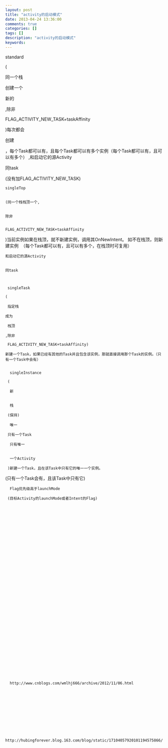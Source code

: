 ```yaml
---
layout: post
title: "activity的启动模式"
date: 2013-04-24 13:36:00 
comments: true
categories: []
tags: []
description: "activity的启动模式"
keywords: 
---
```



 
  
   standard
  
  (
  
   同一个栈
  
  创建一个
  
   新的
  
  ,除非
  
   FLAG_ACTIVITY_NEW_TASK+taskAffinity
  
  )每次都会
  
   创建
  
  ，每个Task都可以有，且每个Task都可以有多个实例（每个Task都可以有，且可以有多个）
 ,和启动它的源Activity
  
   同task
  
  (没有加FLAG_ACTIVITY_NEW_TASK)
  
   
    singleTop
   
   
    (同一个栈栈顶一个,
   
   
    除非
   
   
    FLAG_ACTIVITY_NEW_TASK+taskAffinity
   
   )当前实例如果在栈顶，就不新建实例，调用其OnNewIntent。 如不在栈顶，则新建实例
  （每个Task都可以有，且可以有多个，在栈顶时可复用）
   
    和启动它的源Activity
   
   
    同task
   
   
    
     singleTask
    
    (
    
     指定栈
    
    成为
    
     栈顶
    
    ,除非
    
     FLAG_ACTIVITY_NEW_TASK+taskAffinity)
    
    新建一个Task，如果已经有其他的Task并且包含该实例，那就直接调用那个Task的实例。（只有一个Task中会有）
    
     
      singleInstance
     
     (
     
      新
     
     
      栈
     
     (保持)
     
      唯一
     
     只有一个Task
     
      只有唯一
     
     
      一个Activity
     
     )新建一个Task，且在该Task中只有它的唯一一个实例。
 (只有一个Task会有，且该Task中只有它)
     
      
       
       
      
     
    
   
  
 
 
  
   
    
     
     
    
   
  
 
 
  
   
    
     
      Flag优先级高于launchMode
     
     (目标Activity的launchMode或者Intent的Flag)
     
     
    
   
  
 
 
  
   
    
     
     
    
   
  
 
 
  
   
    
     
     
    
   
  
 
 
  
   
    
     
     
    
   
  
 
 
  
   
    
     
      http://www.cnblogs.com/wmlhj666/archive/2012/11/06.html
     
     
     
    
   
  
 
 
  
   
    
     http://hubingforever.blog.163.com/blog/static/17104057920101194575866/
    
    
    
   
  
 


